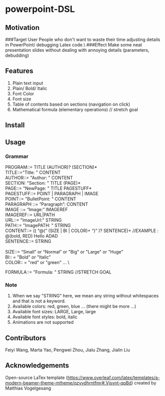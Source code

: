 # powerpoint-DSL

## Motivation
###Target User
People who don't want to waste their time adjusting details in PowerPoint/ debugging Latex code.\\
###Effect
Make some neat presentation slides without dealing with annoying details (parameters, debudding)
## Features
1. Plain text input 
2. Plain/ Bold/ Italic
3. Font Color
4. Font size
5. Table of contents based on sections (navigation on click)
6. Mathematical formula (elementary operations)  // stretch goal

## Install

## Usage
### Grammar
PROGRAM::= TITLE (AUTHOR)? (SECTION)* \
TITLE::="Title: " CONTENT \
AUTHOR::= "Author: " CONTENT \
SECTION: "Section: " TITLE (PAGE)* \
PAGE::= "NewPage: " TITLE PAGESTUFF* \
PAGESTUFF::= POINT | PARAGRAPH | IMAGE \
POINT::= "BulletPoint: " CONTENT \
PARAGRAPH ::= “Paragraph”: CONTENT \
IMAGE ::= “Image:” IMAGEREF \
IMAGEREF::= URL|PATH \
URL::= "ImageUrl:" STRING \
PATH::= "ImagePATH: " STRING \
CONTENT::= (( “@(” (SIZE | BI | COLOR)+  “)” )?  SENTENCE)+       //EXAMPLE : @(bold, RED) Hello ADAD \
SENTENCE::= STRING \
 \
SIZE::= “Small” or “Normal” or "Big" or "Large" or "Huge” \
BI:: = "Bold" or "Italic” \
COLOR:: = "red" or "green" ... \

FORMULA::= "Formula: " STRING  //STRETCH GOAL

### Note
1. When we say "STRING" here, we mean any string without whitespaces and that is not a keyword.
2. Available colors: red, green, blue ... (there might be more ...)
3. Available font sizes: LARGE, Large, large
4. Available font styles: bold, italic
5. Animations are not supported

## Contributors
Feiyi Wang, Marta Yao, Pengwei Zhou, Jialu Zhang, Jialin Liu
## Acknowledgements
Open-source LaTex template (https://www.overleaf.com/latex/templates/a-modern-beamer-theme-mtheme/qzyvdhrntfmr#.Vjsvnt-qpBd) created by Matthias Vogelgesang


